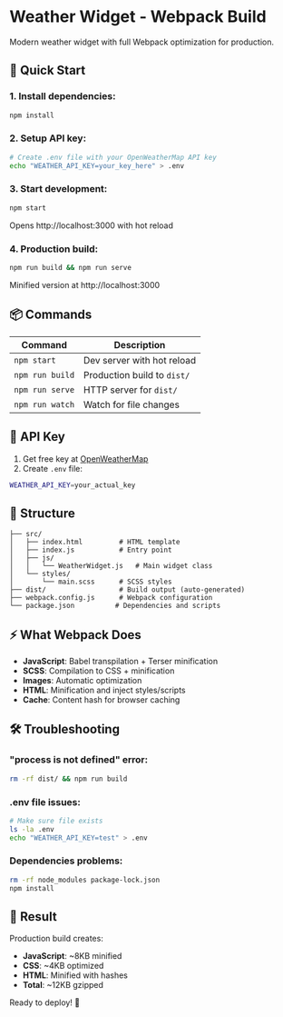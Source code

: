 # Weather Widget - Webpack Build

Modern weather widget with full Webpack optimization for production.

## 🚀 Quick Start

### 1. Install dependencies:
```bash
npm install
```

### 2. Setup API key:
```bash
# Create .env file with your OpenWeatherMap API key
echo "WEATHER_API_KEY=your_key_here" > .env
```

### 3. Start development:
```bash
npm start
```
Opens http://localhost:3000 with hot reload

### 4. Production build:
```bash
npm run build && npm run serve
```
Minified version at http://localhost:3000

## 📦 Commands

| Command | Description |
|---------|-------------|
| `npm start` | Dev server with hot reload |
| `npm run build` | Production build to `dist/` |
| `npm run serve` | HTTP server for `dist/` |
| `npm run watch` | Watch for file changes |

## 🔑 API Key

1. Get free key at [OpenWeatherMap](https://openweathermap.org/api)
2. Create `.env` file:
```bash
WEATHER_API_KEY=your_actual_key
```

## 📁 Structure

```
├── src/
│   ├── index.html         # HTML template
│   ├── index.js           # Entry point
│   ├── js/
│   │   └── WeatherWidget.js   # Main widget class
│   └── styles/
│       └── main.scss      # SCSS styles
├── dist/                  # Build output (auto-generated)
├── webpack.config.js      # Webpack configuration
└── package.json          # Dependencies and scripts
```

## ⚡ What Webpack Does

- **JavaScript**: Babel transpilation + Terser minification
- **SCSS**: Compilation to CSS + minification
- **Images**: Automatic optimization
- **HTML**: Minification and inject styles/scripts
- **Cache**: Content hash for browser caching

## 🛠️ Troubleshooting

### "process is not defined" error:
```bash
rm -rf dist/ && npm run build
```

### .env file issues:
```bash
# Make sure file exists
ls -la .env
echo "WEATHER_API_KEY=test" > .env
```

### Dependencies problems:
```bash
rm -rf node_modules package-lock.json
npm install
```

## 🎯 Result

Production build creates:
- **JavaScript**: ~8KB minified
- **CSS**: ~4KB optimized
- **HTML**: Minified with hashes
- **Total**: ~12KB gzipped

Ready to deploy! 🚀